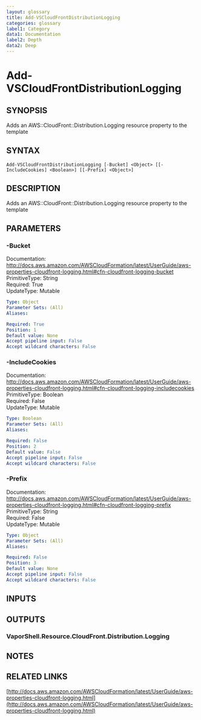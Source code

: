```yaml
---
layout: glossary
title: Add-VSCloudFrontDistributionLogging
categories: glossary
label1: Category
data1: Documentation
label2: Depth
data2: Deep
---
```


# Add-VSCloudFrontDistributionLogging

## SYNOPSIS
Adds an AWS::CloudFront::Distribution.Logging resource property to the template

## SYNTAX

```
Add-VSCloudFrontDistributionLogging [-Bucket] <Object> [[-IncludeCookies] <Boolean>] [[-Prefix] <Object>]
```

## DESCRIPTION
Adds an AWS::CloudFront::Distribution.Logging resource property to the template

## PARAMETERS

### -Bucket
Documentation: http://docs.aws.amazon.com/AWSCloudFormation/latest/UserGuide/aws-properties-cloudfront-logging.html#cfn-cloudfront-logging-bucket    
PrimitiveType: String    
Required: True    
UpdateType: Mutable

```yaml
Type: Object
Parameter Sets: (All)
Aliases: 

Required: True
Position: 1
Default value: None
Accept pipeline input: False
Accept wildcard characters: False
```

### -IncludeCookies
Documentation: http://docs.aws.amazon.com/AWSCloudFormation/latest/UserGuide/aws-properties-cloudfront-logging.html#cfn-cloudfront-logging-includecookies    
PrimitiveType: Boolean    
Required: False    
UpdateType: Mutable

```yaml
Type: Boolean
Parameter Sets: (All)
Aliases: 

Required: False
Position: 2
Default value: False
Accept pipeline input: False
Accept wildcard characters: False
```

### -Prefix
Documentation: http://docs.aws.amazon.com/AWSCloudFormation/latest/UserGuide/aws-properties-cloudfront-logging.html#cfn-cloudfront-logging-prefix    
PrimitiveType: String    
Required: False    
UpdateType: Mutable

```yaml
Type: Object
Parameter Sets: (All)
Aliases: 

Required: False
Position: 3
Default value: None
Accept pipeline input: False
Accept wildcard characters: False
```

## INPUTS

## OUTPUTS

### VaporShell.Resource.CloudFront.Distribution.Logging

## NOTES

## RELATED LINKS

[http://docs.aws.amazon.com/AWSCloudFormation/latest/UserGuide/aws-properties-cloudfront-logging.html](http://docs.aws.amazon.com/AWSCloudFormation/latest/UserGuide/aws-properties-cloudfront-logging.html)


